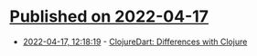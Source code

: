 # [Published on 2022-04-17](index.md)

* [2022-04-17, 12:18:19](https://news.ycombinator.com/item?id=31060341) - [ClojureDart: Differences with Clojure](https://github.com/Tensegritics/ClojureDart/blob/main/doc/differences.md)
